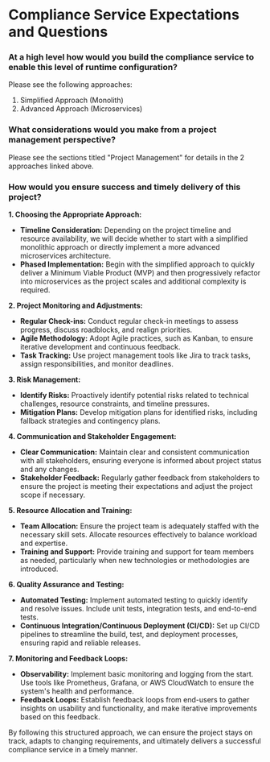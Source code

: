 # Compliance Service Expectations and Questions

### At a high level how would you build the compliance service to enable this level of runtime configuration?

Please see the following approaches:
1. Simplified Approach (Monolith)
2. Advanced Approach (Microservices)


### What considerations would you make from a project management perspective?

Please see the sections titled "Project Management" for details in the 2 approaches linked above.


### How would you ensure success and timely delivery of this project?

**1. Choosing the Appropriate Approach:**
   - **Timeline Consideration:** Depending on the project timeline and resource availability, we will decide whether to start with a simplified monolithic approach or directly implement a more advanced microservices architecture.
   - **Phased Implementation:** Begin with the simplified approach to quickly deliver a Minimum Viable Product (MVP) and then progressively refactor into microservices as the project scales and additional complexity is required.

**2. Project Monitoring and Adjustments:**
   - **Regular Check-ins:** Conduct regular check-in meetings to assess progress, discuss roadblocks, and realign priorities.
   - **Agile Methodology:** Adopt Agile practices, such as Kanban, to ensure iterative development and continuous feedback.
   - **Task Tracking:** Use project management tools like Jira to track tasks, assign responsibilities, and monitor deadlines.

**3. Risk Management:**
   - **Identify Risks:** Proactively identify potential risks related to technical challenges, resource constraints, and timeline pressures.
   - **Mitigation Plans:** Develop mitigation plans for identified risks, including fallback strategies and contingency plans.

**4. Communication and Stakeholder Engagement:**
   - **Clear Communication:** Maintain clear and consistent communication with all stakeholders, ensuring everyone is informed about project status and any changes.
   - **Stakeholder Feedback:** Regularly gather feedback from stakeholders to ensure the project is meeting their expectations and adjust the project scope if necessary.

**5. Resource Allocation and Training:**
   - **Team Allocation:** Ensure the project team is adequately staffed with the necessary skill sets. Allocate resources effectively to balance workload and expertise.
   - **Training and Support:** Provide training and support for team members as needed, particularly when new technologies or methodologies are introduced.

**6. Quality Assurance and Testing:**
   - **Automated Testing:** Implement automated testing to quickly identify and resolve issues. Include unit tests, integration tests, and end-to-end tests.
   - **Continuous Integration/Continuous Deployment (CI/CD):** Set up CI/CD pipelines to streamline the build, test, and deployment processes, ensuring rapid and reliable releases.

**7. Monitoring and Feedback Loops:**
   - **Observability:** Implement basic monitoring and logging from the start. Use tools like Prometheus, Grafana, or AWS CloudWatch to ensure the system's health and performance.
   - **Feedback Loops:** Establish feedback loops from end-users to gather insights on usability and functionality, and make iterative improvements based on this feedback.

By following this structured approach, we can ensure the project stays on track, adapts to changing requirements, and ultimately delivers a successful compliance service in a timely manner.






